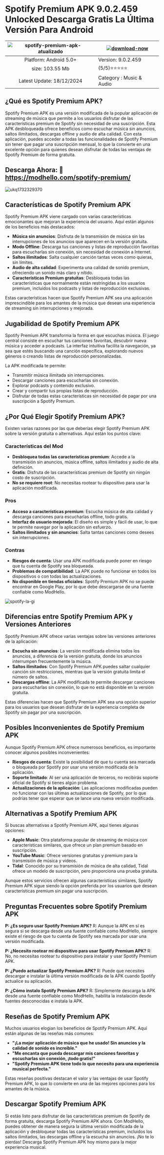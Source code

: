 # Spotify Premium APK 9.0.2.459 Unlocked Descarga Gratis La Última Versión Para Android

| ![spotify-premium-apk-atualizado](https://github.com/user-attachments/assets/7f3816ba-e22a-484e-a24e-9cab083c9466)| [![download-now](https://github.com/user-attachments/assets/22657e67-9d2d-46af-a41a-5d365d2ddc1f)](https://modhello.com/spotify-premium/)  |
|:-------------------------------------------------:|-----------------------|
| Platform: Android 5.0+                      | Version: 9.0.2.459    |
| size: 103.55 Mb                                |  (5/5)⭐️⭐️⭐️⭐️⭐️  |
| Latest Update: 18/12/2024                      | Category : Music & Audio |

## ¿Qué es Spotify Premium APK?

Spotify Premium APK es una versión modificada de la popular aplicación de streaming de música que permite a los usuarios disfrutar de las características premium de Spotify sin necesidad de una suscripción. Esta APK desbloqueada ofrece beneficios como escuchar música sin anuncios, saltos ilimitados, descargas offline y audio de alta calidad. Con esta aplicación, puedes acceder a todas las funcionalidades de Spotify Premium sin tener que pagar una suscripción mensual, lo que la convierte en una excelente opción para quienes desean disfrutar de todas las ventajas de Spotify Premium de forma gratuita.

## Descarga Ahora: 👏 https://modhello.com/spotify-premium/

![ukq1732329370](https://github.com/user-attachments/assets/c4596d58-c4dd-44db-9e4d-38c0c9bd9815)


## Características de Spotify Premium APK

Spotify Premium APK viene cargado con varias características emocionantes que mejoran la experiencia del usuario. Aquí están algunos de los beneficios más destacados:

- **Música sin anuncios**: Disfruta de la transmisión de música sin las interrupciones de los anuncios que aparecen en la versión gratuita.
- **Modo Offline**: Descarga tus canciones y listas de reproducción favoritas para escucharlas sin conexión, sin necesidad de conexión a Internet.
- **Saltos ilimitados**: Salta cualquier canción tantas veces como quieras, sin límites.
- **Audio de alta calidad**: Experimenta una calidad de sonido premium, ofreciendo un sonido más claro y nítido.
- **Características Premium gratuitas**: Desbloquea todas las características que normalmente están restringidas a los usuarios premium, incluidos los podcasts y listas de reproducción exclusivas.

Estas características hacen que Spotify Premium APK sea una aplicación imprescindible para los amantes de la música que desean una experiencia de streaming sin interrupciones y mejorada.

## Jugabilidad de Spotify Premium APK

Spotify Premium APK transforma la forma en que escuchas música. El juego central consiste en escuchar tus canciones favoritas, descubrir nueva música y acceder a podcasts. La interfaz intuitiva facilita la navegación, ya sea que estés buscando una canción específica, explorando nuevos géneros o creando listas de reproducción personalizadas.

La APK modificada te permite:

- Transmitir música ilimitada sin interrupciones.
- Descargar canciones para escucharlas sin conexión.
- Explorar podcasts y contenido exclusivo.
- Crear y compartir tus propias listas de reproducción.
- Disfrutar de todas estas características sin necesidad de pagar por una suscripción a Spotify Premium.

## ¿Por Qué Elegir Spotify Premium APK?

Existen varias razones por las que deberías elegir Spotify Premium APK sobre la versión gratuita o alternativas. Aquí están los puntos clave:

### Características del Mod

- **Desbloquea todas las características premium**: Accede a la transmisión sin anuncios, música offline, saltos ilimitados y audio de alta definición.
- **Gratis**: Disfruta de las características premium de Spotify sin ningún costo de suscripción.
- **No se requiere root**: No necesitas rootear tu dispositivo para usar la aplicación modificada.

### Pros

- **Acceso a características premium**: Escucha música de alta calidad y descarga canciones para escucharlas offline, todo gratis.
- **Interfaz de usuario mejorada**: El diseño es simple y fácil de usar, lo que te permite navegar por la aplicación sin esfuerzo.
- **Saltos ilimitados y sin anuncios**: Salta tantas canciones como desees sin interrupciones.

### Contras

- **Riesgos de cuenta**: Usar una APK modificada puede poner en riesgo que tu cuenta de Spotify sea bloqueada.
- **Problemas de compatibilidad**: La APK puede no funcionar en todos los dispositivos o con todas las actualizaciones.
- **No disponible en tiendas oficiales**: Spotify Premium APK no se puede encontrar en Google Play, por lo que debe descargarse de una fuente confiable como ModHello.

![spotify-la-gi](https://github.com/user-attachments/assets/27652dc5-8837-433a-b9a1-972ca29aee9a)


## Diferencias entre Spotify Premium APK y Versiones Anteriores

Spotify Premium APK ofrece varias ventajas sobre las versiones anteriores de la aplicación:

- **Escucha sin anuncios**: La versión modificada elimina todos los anuncios, a diferencia de la versión gratuita, donde los anuncios interrumpen frecuentemente la música.
- **Saltos ilimitados**: Con Spotify Premium APK puedes saltar cualquier canción sin restricciones, mientras que la versión gratuita limita el número de saltos.
- **Descargas offline**: La APK modificada te permite descargar canciones para escucharlas sin conexión, lo que no está disponible en la versión gratuita.

Estas diferencias hacen que Spotify Premium APK sea una opción superior para los usuarios que desean disfrutar de la experiencia completa de Spotify sin pagar por una suscripción.

## Posibles Inconvenientes de Spotify Premium APK

Aunque Spotify Premium APK ofrece numerosos beneficios, es importante conocer algunos posibles inconvenientes:

- **Riesgos de cuenta**: Existe la posibilidad de que tu cuenta sea marcada o bloqueada por Spotify por usar una versión modificada de la aplicación.
- **Soporte limitado**: Al ser una aplicación de terceros, no recibirás soporte oficial de Spotify si tienes algún problema.
- **Actualizaciones de la aplicación**: Las aplicaciones modificadas pueden no funcionar con las últimas actualizaciones de Spotify, por lo que podrías tener que esperar que se lance una nueva versión modificada.

## Alternativas a Spotify Premium APK

Si buscas alternativas a Spotify Premium APK, aquí tienes algunas opciones:

- **Apple Music**: Otra plataforma popular de streaming de música con características similares, que ofrece un plan premium basado en suscripción.
- **YouTube Music**: Ofrece versiones gratuitas y premium para la transmisión de música y videos.
- **Tidal**: Conocido por su transmisión de música de alta calidad, Tidal ofrece un modelo de suscripción, pero proporciona una prueba gratuita.

Aunque estos servicios ofrecen algunas características similares, Spotify Premium APK sigue siendo la opción preferida por los usuarios que desean características premium sin pagar una suscripción.

## Preguntas Frecuentes sobre Spotify Premium APK

**P: ¿Es seguro usar Spotify Premium APK?**
R: Aunque la APK en sí es segura si se descarga desde una fuente confiable como ModHello, siempre existe el riesgo de que tu cuenta de Spotify sea marcada por usar una versión modificada.

**P: ¿Necesito rootear mi dispositivo para usar Spotify Premium APK?**
R: No, no necesitas rootear tu dispositivo para instalar y usar Spotify Premium APK.

**P: ¿Puedo actualizar Spotify Premium APK?**
R: Puede que necesites descargar e instalar la última versión modificada de la APK cuando Spotify actualice su aplicación.

**P: ¿Cómo instalo Spotify Premium APK?**
R: Simplemente descarga la APK desde una fuente confiable como ModHello, habilita la instalación desde fuentes desconocidas e instala la APK.

## Reseñas de Spotify Premium APK

Muchos usuarios elogian los beneficios de Spotify Premium APK. Aquí están algunas de las reseñas más comunes:

- **"¡La mejor aplicación de música que he usado! Sin anuncios y la calidad de sonido es increíble."**
- **"Me encanta que pueda descargar mis canciones favoritas y escucharlas sin conexión, ¡todo gratis!"**
- **"Spotify Premium APK tiene todo lo que necesito para una experiencia musical perfecta."**

Estas reseñas positivas destacan el valor y las ventajas de usar Spotify Premium APK, lo que lo convierte en una de las mejores opciones para los amantes de la música.

## Descargar Spotify Premium APK

Si estás listo para disfrutar de las características premium de Spotify de forma gratuita, descarga Spotify Premium APK ahora. Con ModHello, puedes obtener de manera segura la última versión modificada de la aplicación y desbloquear todas las características premium, incluidos los saltos ilimitados, las descargas offline y la escucha sin anuncios. ¡No te lo pierdas! Descarga Spotify Premium APK hoy mismo para la mejor experiencia musical.
